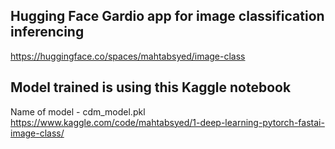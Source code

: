 ## Hugging Face Gardio app for image classification inferencing
https://huggingface.co/spaces/mahtabsyed/image-class

## Model trained  is using this Kaggle notebook
Name of model - cdm_model.pkl
https://www.kaggle.com/code/mahtabsyed/1-deep-learning-pytorch-fastai-image-class/

